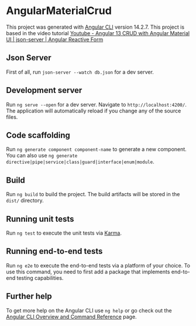# AngularMaterialCrud

This project was generated with [Angular CLI](https://github.com/angular/angular-cli) version 14.2.7.
This project is based in the video tutorial [Youtube - Angular 13 CRUD with Angular Material UI | json-server | Angular Reactive Form](https://www.youtube.com/watch?v=jGbP620NahE)

## Json Server

First of all, run `json-server --watch db.json` for a dev server. 

## Development server

Run `ng serve --open` for a dev server. Navigate to `http://localhost:4200/`. The application will automatically reload if you change any of the source files.

## Code scaffolding

Run `ng generate component component-name` to generate a new component. You can also use `ng generate directive|pipe|service|class|guard|interface|enum|module`.

## Build

Run `ng build` to build the project. The build artifacts will be stored in the `dist/` directory.

## Running unit tests

Run `ng test` to execute the unit tests via [Karma](https://karma-runner.github.io).

## Running end-to-end tests

Run `ng e2e` to execute the end-to-end tests via a platform of your choice. To use this command, you need to first add a package that implements end-to-end testing capabilities.

## Further help

To get more help on the Angular CLI use `ng help` or go check out the [Angular CLI Overview and Command Reference](https://angular.io/cli) page.
